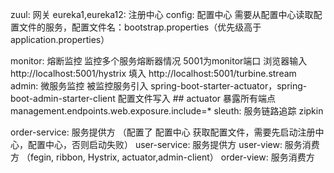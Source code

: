 zuul: 网关
eureka1,eureka12: 注册中心
config: 配置中心 需要从配置中心读取配置文件的服务，配置文件名：bootstrap.properties（优先级高于application.properties）

monitor: 熔断监控
    监控多个服务熔断器情况 5001为monitor端口 浏览器输入 http://localhost:5001/hystrix  填入 http://localhost:5001/turbine.stream
admin: 微服务监控 
    被监控服务引入 spring-boot-starter-actuator，spring-boot-admin-starter-client
    配置文件写入   ## actuator 暴露所有端点 management.endpoints.web.exposure.include=*
sleuth: 服务链路追踪 zipkin

order-service: 服务提供方 （配置了 配置中心 获取配置文件，需要先启动注册中心，配置中心，否则启动失败）
user-service: 服务提供方
user-view: 服务消费方 （fegin, ribbon, Hystrix, actuator,admin-client）
order-view: 服务消费方